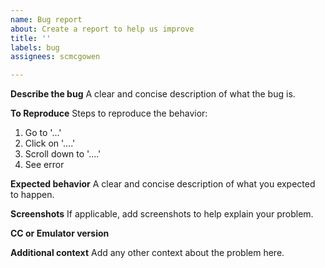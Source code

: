 ```yaml
---
name: Bug report
about: Create a report to help us improve
title: ''
labels: bug
assignees: scmcgowen

---
```


**Describe the bug**
A clear and concise description of what the bug is.

**To Reproduce**
Steps to reproduce the behavior:
1. Go to '...'
2. Click on '....'
3. Scroll down to '....'
4. See error

**Expected behavior**
A clear and concise description of what you expected to happen.

**Screenshots**
If applicable, add screenshots to help explain your problem.

**CC or Emulator version**


**Additional context**
Add any other context about the problem here.
